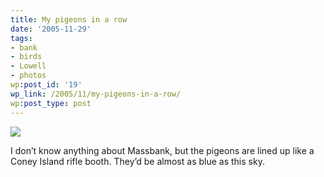 ```yaml
---
title: My pigeons in a row
date: '2005-11-29'
tags:
- bank
- birds
- Lowell
- photos
wp:post_id: '19'
wp_link: /2005/11/my-pigeons-in-a-row/
wp:post_type: post
---
```


  [ ![](http://static.flickr.com/20/68517232_7f502b1c29_t.jpg "") ](http://www.flickr.com/photos/atomicworkshop/68517232/)

  I don’t know anything about Massbank, but the pigeons are lined up like a Coney Island rifle booth. They’d be almost as blue as this sky.

